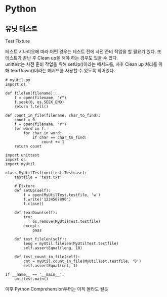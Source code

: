 # Python

## 유닛 테스트

Test Fixture

테스트 시나리오에 따라 어떤 경우는 테스트 전에 사전 준비 작업을 할 필요가 있다. 또 테스트가 끝난 후 Clean up을 해야 하는 경우도 있을 수 있다.  
unittest는 사전 준비 작업을 위해 setUp()이라는 메서드를, 사후 Clean up 처리를 위해 tearDown()이라는 메서드를 사용할 수 있도록 되어있다.

```
# myUtil.py
import os

def filelen(filename):
    f = open(filename, "r")
    f.seek(0, os.SEEK_END)
    return f.tell()

def count_in_file(filename, char_to_find):
    count = 0
    f = open(filename, "r")
    for word in f:
        for char in word:
            if char == char_to_find:
                count += 1
    return count
```

```
import unittest
import os
import myUtil

class MyUtilTest(unittest.Testcase):
    testfile = 'test.txt'

    # Fixture
    def setUp(self):
        f = open(MyUtilTest.testfile, 'w')
        f.write('1234567890')
        f.close()

    def tearDown(self):
        try:
            os.remove(MyUtilTest.testfile)
        except:
            pass
    
    def test_filelen(self):
        leng = myUtil.filelen(MyUtilTest.testfile)
        self.assertEqual(leng, 10)

    def test_count_in_file(self):
        cnt = myUtil.count_in_file(MyUtilTest.testfile, '0')
        self.assertEqual(cnt, 1)

if __name__ == '__main__':
    unittest.main()
```

이후 Python Comprehension부터는 아직 몰라도 될듯
